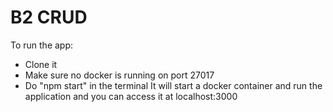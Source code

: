 # B2 CRUD
To run the app:
- Clone it
- Make sure no docker is running on port 27017
- Do "npm start" in the terminal
It will start a docker container and run the application and you can access it at localhost:3000